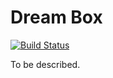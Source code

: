 # Dream Box
[![Build Status](https://travis-ci.org/docwhite/dreambox.svg?branch=master)](https://travis-ci.org/docwhite/dreambox)

To be described.
